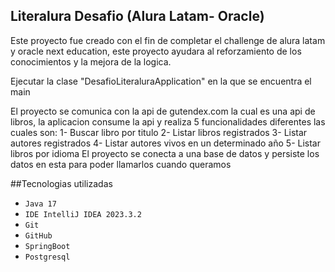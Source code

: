 ##  Literalura Desafio (Alura Latam- Oracle) 

Este proyecto fue creado con el fin de completar el challenge de alura latam y oracle next education, este proyecto ayudara al reforzamiento de los conocimientos y la mejora de la logica.



Ejecutar la clase "DesafioLiteraluraApplication" en la que se encuentra el main



El proyecto se comunica con la api de gutendex.com la cual es una api de libros, la aplicacion consume la api y realiza 5 funcionalidades diferentes las cuales son:
                    1- Buscar libro por titulo
                    2- Listar libros registrados
                    3- Listar autores registrados
                    4- Listar autores vivos en un determinado año
                    5- Listar libros por idioma
El proyecto se conecta a una base de datos y persiste los datos en esta para poder llamarlos cuando queramos

##Tecnologias utilizadas
- `Java 17`
- `IDE IntelliJ IDEA 2023.3.2`
- `Git`
- `GitHub`
- `SpringBoot`
- `Postgresql`

